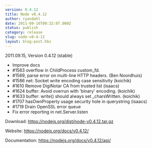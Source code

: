 ```yaml
---
version: 0.4.12
title: Node v0.4.12
author: ryandahl
date: 2011-09-16T00:32:07.000Z
status: publish
category: release
slug: node-v0-4-12
layout: blog-post.hbs
---
```


2011.09.15, Version 0.4.12 (stable)

<ul>
<li>Improve docs
<li>#1563 overflow in ChildProcess custom_fd.
<li>#1569, parse error on multi-line HTTP headers. (Ben Noordhuis)
<li>#1586 net: Socket write encoding case sensitivity (koichik)
<li>#1610 Remove DigiNotar CA from trusted list (isaacs)
<li>#1624 buffer: Avoid overrun with 'binary' encoding. (koichik)
<li>#1633 buffer: write() should always set _charsWritten. (koichik)
<li>#1707 hasOwnProperty usage security hole in querystring (isaacs)
<li>#1719 Drain OpenSSL error queue
<li>Fix error reporting in net.Server.listen</ul>



Download: <a href="https://nodejs.org/dist/node-v0.4.12.tar.gz">https://nodejs.org/dist/node-v0.4.12.tar.gz</a>

Website: <a href="https://nodejs.org/docs/v0.4.12/">https://nodejs.org/docs/v0.4.12/</a>

Documentation: <a href="https://nodejs.org/docs/v0.4.12/api/">https://nodejs.org/docs/v0.4.12/api/</a>
